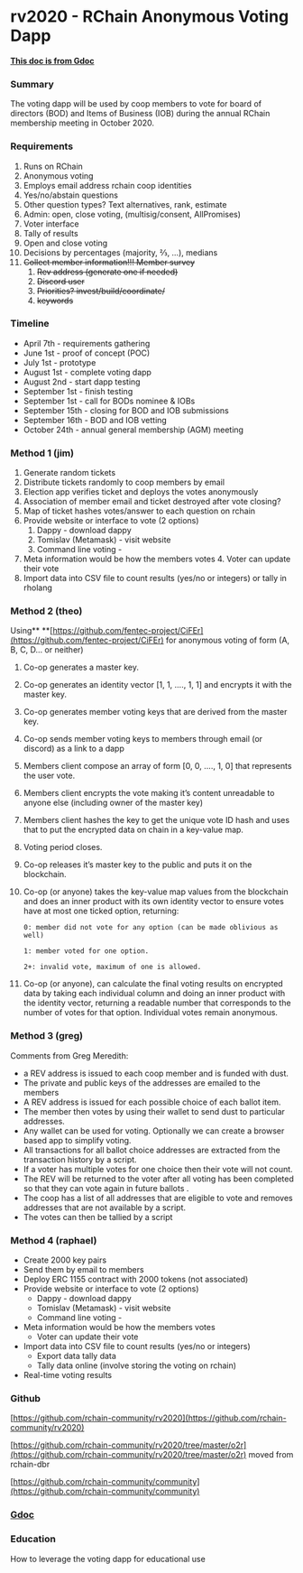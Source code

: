 # **rv2020 - RChain Anonymous Voting Dapp**

**[This doc is from Gdoc](https://docs.google.com/document/d/1jfARb33suC_7AkICblTOFTmKN2mvTu9r7cFRPDKZ6hw/edit#)**


### **Summary**

The voting dapp will be used by coop members to vote for board of directors (BOD) and Items of Business (IOB) during the annual RChain membership meeting in October 2020.


### **Requirements**



1. Runs on RChain
2. Anonymous voting
3. Employs email address rchain coop identities
4. Yes/no/abstain questions
5. Other question types? Text alternatives, rank, estimate
6. Admin: open, close voting, (multisig/consent, AllPromises)
7. Voter interface
8. Tally of results
9. Open and close voting
10. Decisions by percentages (majority, ⅔, …), medians
11. ~~Collect member information!!! Member survey~~
    1. ~~Rev address (generate one if needed)~~
    2. ~~Discord user~~
    3. ~~Priorities? invest/build/coordinate/~~
    4. ~~keywords~~


### **Timeline**



*   April 7th - requirements gathering
*   June 1st -  proof of concept (POC)
*   July 1st  -  prototype
*   August 1st - complete voting dapp
*   August  2nd - start dapp testing
*   September 1st - finish testing
*   September 1st - call for BODs nominee & IOBs
*   September 15th - closing for BOD and IOB submissions
*   September 16th - BOD and IOB vetting
*   October 24th - annual general membership (AGM) meeting


### Method 1 (jim)



1. Generate random tickets
2. Distribute tickets randomly to coop members by email
3. Election app verifies ticket and deploys the votes anonymously
4. Association of member email and ticket destroyed after vote closing?
5. Map of ticket hashes votes/answer to each question on rchain
6. Provide website or interface to vote (2 options)
    1. Dappy - download dappy
    2. Tomislav (Metamask) - visit website
    3. Command line voting - 
7. Meta information would be how the members votes
    4. Voter can update their vote
8. Import data into CSV file to count results (yes/no or integers) or tally in rholang


### **Method 2 (theo)**

Using** **[https://github.com/fentec-project/CiFEr](https://github.com/fentec-project/CiFEr) for anonymous voting of form (A, B, C, D… or neither)



1. Co-op generates a master key.
2. Co-op generates an identity vector [1, 1, …., 1, 1] and encrypts it with the master key.
3. Co-op generates member voting keys that are derived from the master key.
4. Co-op sends member voting keys to members through email (or discord) as a link to a dapp
5. Members client compose an array of form [0, 0, …., 1, 0] that represents the user vote.
6. Members client encrypts the vote making it’s content unreadable to anyone else (including owner of the master key)
7. Members client hashes the key to get the unique vote ID hash and uses that to put the encrypted data on chain in a key-value map.
8. Voting period closes.
9. Co-op releases it’s master key to the public and puts it on the blockchain.
10. Co-op (or anyone) takes the key-value map values from the blockchain and does an inner product with its own identity vector to ensure votes have at most one ticked option, returning:

		0: member did not vote for any option (can be made oblivious as well)

		1: member voted for one option.

		2+: invalid vote, maximum of one is allowed.



11. Co-op (or anyone), can calculate the final voting results on encrypted data by taking each individual column and doing an inner product with the identity vector, returning a readable number that corresponds to the number of votes for that option. Individual votes remain anonymous.


### **Method 3 (greg)**

Comments from Greg Meredith:



*   a REV address is issued to each coop member and is funded with dust.  
*   The private and public keys of the addresses are emailed to the members
*   A REV address is issued for each possible choice of each ballot item.
*   The member then votes by using their wallet to send dust to particular addresses.
*   Any wallet can be used for voting. Optionally we can create a browser based app to simplify voting.
*   All transactions for all ballot choice addresses are extracted from the transaction history by a script.
*   If a voter has multiple votes for one choice then their vote will not count.
*   The REV will be returned to the voter after all voting has been completed so that they can vote again in future ballots	.
*   The coop has a list of all addresses that are eligible to vote and removes addresses that are not available by a script.  
*   The votes can then be tallied by a script


### **Method 4 (raphael)**



*   Create 2000 key pairs
*   Send them by email to members
*   Deploy ERC 1155 contract with 2000 tokens (not associated)
*   Provide website or interface to vote (2 options)
    *   Dappy - download dappy
    *   Tomislav (Metamask) - visit website
    *   Command line voting - 
*   Meta information would be how the members votes
    *   Voter can update their vote
*   Import data into CSV file to count results (yes/no or integers)
    *   Export data tally data
    *   Tally data online (involve storing the voting on rchain)
*   Real-time voting results


### **Github**

[https://github.com/rchain-community/rv2020](https://github.com/rchain-community/rv2020)

[https://github.com/rchain-community/rv2020/tree/master/o2r](https://github.com/rchain-community/rv2020/tree/master/o2r) moved from rchain-dbr

[https://github.com/rchain-community/community](https://github.com/rchain-community/community)


### **[Gdoc](https://docs.google.com/document/d/1jfARb33suC_7AkICblTOFTmKN2mvTu9r7cFRPDKZ6hw/edit#)**


### **Education**

How to leverage the voting dapp for educational use
